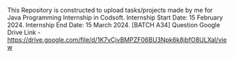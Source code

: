 This Repository is constructed to upload tasks/projects made by me for Java Programming Internship in Codsoft. Internship Start Date: 15 February 2024. Internship End Date: 15 March 2024. [BATCH A34] Question Google Drive Link - https://drive.google.com/file/d/1K7vCjvBMPZF06BU3Npk6k8jbfO8ULXal/view